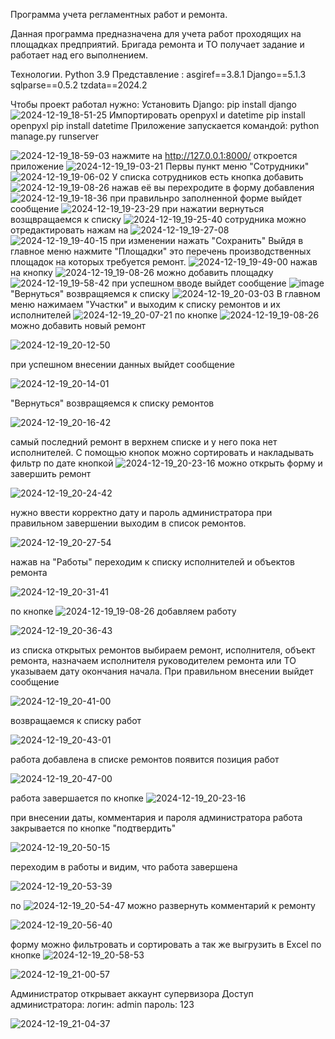 Программа учета регламентных работ и ремонта.

Данная программа предназначена для учета работ проходящих на площадках предприятий. Бригада ремонта и ТО получает задание и работает над его выполнением.

Технологии.
Python 3.9
Представление :
asgiref==3.8.1
Django==5.1.3
sqlparse==0.5.2
tzdata==2024.2

Чтобы проект работал нужно:
Установить Django: pip install django
![2024-12-19_18-51-25](https://github.com/user-attachments/assets/022b7ad7-3653-4ce1-bc98-60495474e5d2)
Импортировать openpyxl и datetime
pip install openpyxl
pip install datetime
Приложение запускается командой: python manage.py runserver


![2024-12-19_18-59-03](https://github.com/user-attachments/assets/5de6a580-8769-43ef-9337-f521dc2d7163)
нажмите на  http://127.0.0.1:8000/ 
откроется приложение
![2024-12-19_19-03-21](https://github.com/user-attachments/assets/ff5982f6-434b-4517-8f36-c34b3721366f)
Первы пункт меню "Сотрудники"
![2024-12-19_19-06-02](https://github.com/user-attachments/assets/9c503b1d-ffa4-4120-a3c0-81aed664fecd)
У списка сотрудников есть кнопка добавить ![2024-12-19_19-08-26](https://github.com/user-attachments/assets/6935b455-113c-43ee-9ba4-b5eb45f75976)
 нажав её вы перехродите в форму добавления
 ![2024-12-19_19-18-36](https://github.com/user-attachments/assets/4615e317-8eb0-4791-8ed0-98764d598bc5)
 при правильнро заполненной форме выйдет сообщение
![2024-12-19_19-23-29](https://github.com/user-attachments/assets/9a28388a-8192-42c9-9b55-bca64f49fcf6)
при нажатии вернуться возщвращаемся к списку
![2024-12-19_19-25-40](https://github.com/user-attachments/assets/b0e1cf87-123a-4639-ba45-f9b20cdc7423)
сотрудника можно отредактировать нажам на ![2024-12-19_19-27-08](https://github.com/user-attachments/assets/23db12b9-c1cf-4506-8f29-ad188ac84d4a)
![2024-12-19_19-40-15](https://github.com/user-attachments/assets/69563a8c-aafe-4a85-81e3-4d905d3e7177)
при изменении нажать "Сохранить"
Выйдя в главное меню нажмите "Площадки" это перечень производственных площадок на которых требуется ремонт.
![2024-12-19_19-49-00](https://github.com/user-attachments/assets/56fa0780-dd2b-4278-9aae-e0269637d65f)
нажав на кнопку ![2024-12-19_19-08-26](https://github.com/user-attachments/assets/644bb6ec-af57-46f8-9871-b56a4be68fce) можно добавить площадку 
![2024-12-19_19-58-42](https://github.com/user-attachments/assets/39ef94d9-fbc3-442c-8cea-c0d395d1e281)
при успешном вводе выйдет сообщение
![image](https://github.com/user-attachments/assets/f98f22b7-4156-41f0-9985-833190667834)
"Вернуться" возвращяемся к списку
![2024-12-19_20-03-03](https://github.com/user-attachments/assets/6f7c36a0-1c15-42ef-ad28-56dc4c5d6902)
В главном меню нажимаем "Участки" и выходим к списку ремонтов и их исполнителей
![2024-12-19_20-07-21](https://github.com/user-attachments/assets/22f4cee0-5740-4da5-9962-dfffa823a2b4)
по кнопке ![2024-12-19_19-08-26](https://github.com/user-attachments/assets/13022891-e3f0-462e-b24a-1c24d5f703a4)
  можно добавить новый ремонт

  ![2024-12-19_20-12-50](https://github.com/user-attachments/assets/7fab3893-2acf-40e5-950a-535f3de8d808)

  при успешном внесении данных выйдет сообщение

  ![2024-12-19_20-14-01](https://github.com/user-attachments/assets/781fbe79-befc-4fc6-85a1-62e2a60830ab)

"Вернуться" возвращяемся к списку ремонтов

![2024-12-19_20-16-42](https://github.com/user-attachments/assets/67e46b15-9d19-467f-8565-cde02745948b)

самый последний ремонт в верхнем списке и у него пока нет исполнителей. С помощью кнопок можно сортировать и накладывать фильтр по дате
кнопкой ![2024-12-19_20-23-16](https://github.com/user-attachments/assets/fec16d25-f606-4580-9c15-2bca6066f408) можно открыть форму и завершить ремонт

![2024-12-19_20-24-42](https://github.com/user-attachments/assets/dedc8264-078b-45a9-b0ea-1143920e8b97)

нужно ввести корректно дату и пароль администратора при правильном завершении выходим в список ремонтов.

![2024-12-19_20-27-54](https://github.com/user-attachments/assets/1b90e4b1-66d3-46b5-8f6f-222dc4925584)

нажав на "Работы" переходим к списку исполнителей и объектов ремонта

![2024-12-19_20-31-41](https://github.com/user-attachments/assets/c749057a-b8c5-49a2-82dd-62cb3d04b1fd)

по кнопке ![2024-12-19_19-08-26](https://github.com/user-attachments/assets/fd33dff6-2baa-4e43-9959-76689a1af281) добавляем работу

![2024-12-19_20-36-43](https://github.com/user-attachments/assets/cd506f09-ade5-4d16-a909-3b05bc3a4503)

из списка открытых ремонтов выбираем ремонт, исполнителя, объект ремонта, назначаем исполнителя руководителем ремонта или ТО
указываем дату окончания начала. При правильном внесении выйдет сообщение

![2024-12-19_20-41-00](https://github.com/user-attachments/assets/ac94aa70-9777-4338-a1c5-315629dfe664)

возвращаемся к списку работ

![2024-12-19_20-43-01](https://github.com/user-attachments/assets/40dcd67f-dbe8-4009-96fd-8217621b276c)

работа добавлена в списке ремонтов появится позиция работ

![2024-12-19_20-47-00](https://github.com/user-attachments/assets/4ab8e98f-fc5d-41ad-8b9c-04a2d5974797)

работа завершается по кнопке ![2024-12-19_20-23-16](https://github.com/user-attachments/assets/f239f5c2-5292-473a-89ad-9cdf904958a7)

при внесении даты, комментария и пароля администратора работа закрывается по кнопке "подтвердить"

![2024-12-19_20-50-15](https://github.com/user-attachments/assets/41c942ad-b769-4756-939d-f364f1d402a3)

переходим в работы и видим, что работа завершена

![2024-12-19_20-53-39](https://github.com/user-attachments/assets/b21217ba-9142-4121-b1b0-1dc061a0e4b0)

по ![2024-12-19_20-54-47](https://github.com/user-attachments/assets/9dc8f26c-c1f7-4d5a-a258-857fc4d84299) можно развернуть комментарий к ремонту

![2024-12-19_20-56-40](https://github.com/user-attachments/assets/fcfe6021-4295-49f4-8752-96cab346071f)

форму можно фильтровать и сортировать а так же выгрузить в Excel по кнопке ![2024-12-19_20-58-53](https://github.com/user-attachments/assets/44b15dbf-075b-444b-87e0-612d42b0e52d)

![2024-12-19_21-00-57](https://github.com/user-attachments/assets/37e8d4be-c851-4b8e-94ed-18ae13c71d5f)

Администратор открывает аккаунт супервизора 
Доступ администратора:
логин: admin
пароль: 123

![2024-12-19_21-04-37](https://github.com/user-attachments/assets/42db8a30-125f-4c23-b010-6a15b94df31b)

